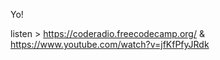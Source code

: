 Yo! 

listen > https://coderadio.freecodecamp.org/  &  https://www.youtube.com/watch?v=jfKfPfyJRdk


